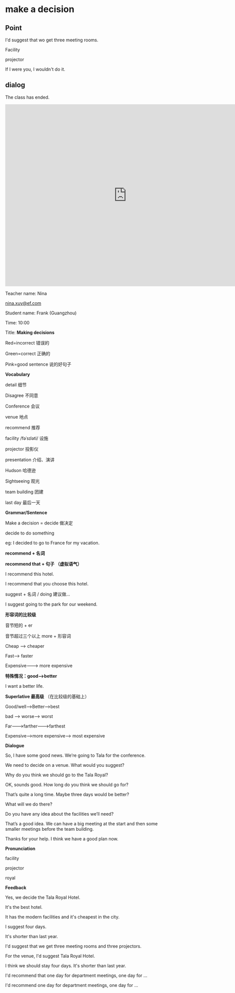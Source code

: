 # make a decision

## Point

I'd suggest that wo get three meeting rooms.

Facility

projector

If I were you, I wouldn't do it.



## dialog

The class has ended.

<iframe name="easyXDM_default6485_provider" id="easyXDM_default6485_provider" src="https://cns.ef-cdn.com/Juno/EvcContent/15/16/3/Making_decisions/index.html?api_v=0.0.13&amp;accessKey=16d0352b-5042-4020-96cd-5723c0047380&amp;attendanceToken=8c02ba6d-3925-4380-ace7-eda3a983f877&amp;xdm_e=https%3A%2F%2Fevc.ef.com.cn&amp;xdm_c=default6485&amp;xdm_p=1" frameborder="0" style="box-sizing: border-box; width: 770.656px; height: 578px;"></iframe>

Teacher name: Nina

nina.xuy@ef.com

Student name: Frank (Guangzhou)

Time: 10:00

Title: **Making decisions** 



Red=incorrect 错误的

Green=correct 正确的

Pink=good sentence 说的好句子



**Vocabulary**

detail 细节

Disagree 不同意

Conference 会议

venue 地点

recommend 推荐

facility /fəˈsɪləti/ 设施

projector 投影仪

presentation 介绍、演讲

Hudson 哈德逊

Sightseeing 观光

team building 团建

last day 最后一天



**Grammar/Sentence**



Make a decision = decide 做决定

decide to do something

eg: I decided to go to France for my vacation.



**recommend + 名词**

**recommend that + 句子 （虚拟语气）**

I recommend this hotel.

I recommend that you choose this hotel.



suggest + 名词 / doing 建议做...

I suggest going to the park for our weekend.



**形容词的比较级**

音节短的 + er



音节超过三个以上 more + 形容词

Cheap --> cheaper

Fast--> faster 

Expensive---> more expensive



**特殊情况：good-->better**

I want a better life.



**Superlative 最高级** （在比较级的基础上）



Good/well-->Better-->best

bad --> worse--> worst

Far--->farther--->farthest

Expensive-->more expensive--> most expensive



**Dialogue**

So, I have some good news. We’re going to Tala for the conference.

We need to decide on a venue. What would you suggest?

Why do you think we should go to the Tala Royal?

OK, sounds good. How long do you think we should go for?

That’s quite a long time. Maybe three days would be better?

What will we do there?

Do you have any idea about the facilities we’ll need?

That’s a good idea. We can have a big meeting at the start and then some smaller meetings before the team building.

Thanks for your help. I think we have a good plan now.



**Pronunciation**

facility

projector

royal



**Feedback**



Yes, we decide the Tala Royal Hotel.



It's the best hotel.



It has the modern facilities and it's cheapest in the city.



I suggest four days.



It's shorter than last year.



I'd suggest that we get three meeting rooms and three projectors.



For the venue, I'd suggest Tala Royal Hotel.



I think we should stay four days. It's shorter than last year.



I'd recommend that one day for department meetings, one day for ...

I'd recommend one day for department meetings, one day for ...